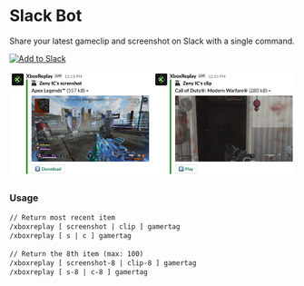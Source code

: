 # Slack Bot

Share your latest gameclip and screenshot on Slack with a single command.

<a href="https://slack.com/oauth/v2/authorize?client_id=2566335526.166839191841&scope=chat:write,commands"><img alt="Add to Slack" height="40" width="139" src="https://platform.slack-edge.com/img/add_to_slack@2x.png" /></a>

<img src="slack-bot-preview.png" width="920" />

### Usage
```
// Return most recent item
/xboxreplay [ screenshot | clip ] gamertag
/xboxreplay [ s | c ] gamertag

// Return the 8th item (max: 100)
/xboxreplay [ screenshot-8 | clip-8 ] gamertag
/xboxreplay [ s-8 | c-8 ] gamertag
```
